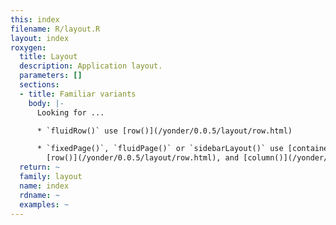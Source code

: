 ```yaml
---
this: index
filename: R/layout.R
layout: index
roxygen:
  title: Layout
  description: Application layout.
  parameters: []
  sections:
  - title: Familiar variants
    body: |-
      Looking for ...

      * `fluidRow()` use [row()](/yonder/0.0.5/layout/row.html)

      * `fixedPage()`, `fluidPage()` or `sidebarLayout()` use [container()](/yonder/0.0.5/layout/container.html),
        [row()](/yonder/0.0.5/layout/row.html), and [column()](/yonder/0.0.5/layout/column.html)
  return: ~
  family: layout
  name: index
  rdname: ~
  examples: ~
---
```

